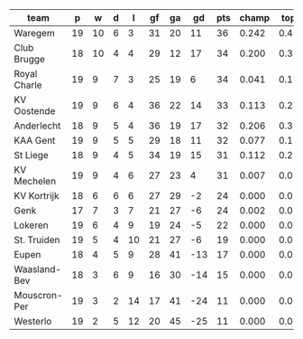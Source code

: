 |     team     | p  | w  | d | l  | gf | ga | gd  | pts | champ | top2  | top3  | top4  |  5-7  | bot4  | bot3  | bot2  |
|--------------|----|----|---|----|----|----|-----|-----|-------|-------|-------|-------|-------|-------|-------|-------|
| Waregem      | 19 | 10 | 6 |  3 | 31 | 20 |  11 |  36 | 0.242 | 0.435 | 0.596 | 0.722 | 0.242 | 0.000 | 0.000 | 0.000|
| Club Brugge  | 18 | 10 | 4 |  4 | 29 | 12 |  17 |  34 | 0.200 | 0.379 | 0.536 | 0.670 | 0.274 | 0.000 | 0.000 | 0.000|
| Royal Charle | 19 |  9 | 7 |  3 | 25 | 19 |   6 |  34 | 0.041 | 0.106 | 0.199 | 0.310 | 0.462 | 0.000 | 0.000 | 0.000|
| KV Oostende  | 19 |  9 | 6 |  4 | 36 | 22 |  14 |  33 | 0.113 | 0.248 | 0.387 | 0.538 | 0.369 | 0.000 | 0.000 | 0.000|
| Anderlecht   | 18 |  9 | 5 |  4 | 36 | 19 |  17 |  32 | 0.206 | 0.379 | 0.531 | 0.667 | 0.276 | 0.000 | 0.000 | 0.000|
| KAA Gent     | 19 |  9 | 5 |  5 | 29 | 18 |  11 |  32 | 0.077 | 0.174 | 0.294 | 0.435 | 0.417 | 0.000 | 0.000 | 0.000|
| St Liege     | 18 |  9 | 4 |  5 | 34 | 19 |  15 |  31 | 0.112 | 0.250 | 0.387 | 0.521 | 0.369 | 0.000 | 0.000 | 0.000|
| KV Mechelen  | 19 |  9 | 4 |  6 | 27 | 23 |   4 |  31 | 0.007 | 0.022 | 0.051 | 0.096 | 0.347 | 0.000 | 0.000 | 0.000|
| KV Kortrijk  | 18 |  6 | 6 |  6 | 27 | 29 |  -2 |  24 | 0.000 | 0.002 | 0.006 | 0.014 | 0.097 | 0.024 | 0.005 | 0.000|
| Genk         | 17 |  7 | 3 |  7 | 21 | 27 |  -6 |  24 | 0.002 | 0.006 | 0.014 | 0.028 | 0.132 | 0.017 | 0.004 | 0.000|
| Lokeren      | 19 |  6 | 4 |  9 | 19 | 24 |  -5 |  22 | 0.000 | 0.000 | 0.000 | 0.001 | 0.012 | 0.145 | 0.039 | 0.004|
| St. Truiden  | 19 |  5 | 4 | 10 | 21 | 27 |  -6 |  19 | 0.000 | 0.000 | 0.000 | 0.000 | 0.002 | 0.408 | 0.169 | 0.039|
| Eupen        | 18 |  4 | 5 |  9 | 28 | 41 | -13 |  17 | 0.000 | 0.000 | 0.000 | 0.000 | 0.000 | 0.651 | 0.355 | 0.104|
| Waasland-Bev | 18 |  3 | 6 |  9 | 16 | 30 | -14 |  15 | 0.000 | 0.000 | 0.000 | 0.000 | 0.000 | 0.780 | 0.530 | 0.190|
| Mouscron-Per | 19 |  3 | 2 | 14 | 17 | 41 | -24 |  11 | 0.000 | 0.000 | 0.000 | 0.000 | 0.000 | 0.986 | 0.945 | 0.819|
| Westerlo     | 19 |  2 | 5 | 12 | 20 | 45 | -25 |  11 | 0.000 | 0.000 | 0.000 | 0.000 | 0.000 | 0.988 | 0.952 | 0.843|
